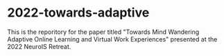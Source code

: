 # 2022-towards-adaptive
 This is the reporitory for the paper titled "Towards Mind Wandering Adaptive Online Learning and Virtual Work Experiences" presented at the 2022 NeuroIS Retreat.
